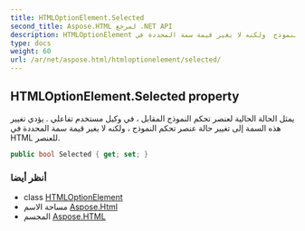 ```yaml
---
title: HTMLOptionElement.Selected
second_title: Aspose.HTML لمرجع .NET API
description: HTMLOptionElement ملكية. يمثل الحالة الحالية لعنصر تحكم النموذج المقابل  في وكيل مستخدم تفاعلي . يؤدي تغيير هذه السمة إلى تغيير حالة عنصر تحكم النموذج  ولكنه لا يغير قيمة سمة المحددة في HTML للعنصر.
type: docs
weight: 60
url: /ar/net/aspose.html/htmloptionelement/selected/
---
```

## HTMLOptionElement.Selected property

يمثل الحالة الحالية لعنصر تحكم النموذج المقابل ، في وكيل مستخدم تفاعلي . يؤدي تغيير هذه السمة إلى تغيير حالة عنصر تحكم النموذج ، ولكنه لا يغير قيمة سمة المحددة في HTML للعنصر.

```csharp
public bool Selected { get; set; }
```

### أنظر أيضا

* class [HTMLOptionElement](../)
* مساحة الاسم [Aspose.Html](../../htmloptionelement/)
* المجسم [Aspose.HTML](../../../)


